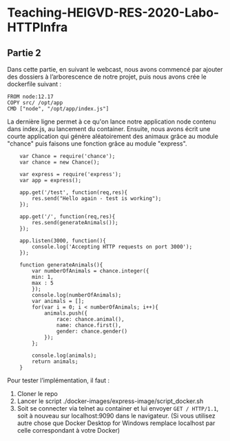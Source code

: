 
# Teaching-HEIGVD-RES-2020-Labo-HTTPInfra

## Partie 2


Dans cette partie, en suivant le webcast, nous avons commencé par ajouter des dossiers à l’arborescence de notre projet, puis nous avons crée le dockerfile suivant :

    FROM node:12.17
    COPY src/ /opt/app
    CMD ["node", "/opt/app/index.js"]

La dernière ligne permet à ce qu'on lance notre application node contenu dans index.js, au lancement du container.
Ensuite, nous avons écrit une courte application qui génère aléatoirement des animaux grâce au module "chance" puis faisons une fonction grâce au module "express".

````
    var Chance = require('chance');
    var chance = new Chance();

    var express = require('express');
    var app = express();

    app.get('/test', function(req,res){
        res.send("Hello again - test is working");
    });

    app.get('/', function(req,res){
        res.send(generateAnimals());
    });

    app.listen(3000, function(){
        console.log('Accepting HTTP requests on port 3000');
    });

    function generateAnimals(){
        var numberOfAnimals = chance.integer({
        min: 1,
        max : 5
        });
        console.log(numberOfAnimals);
        var animals = [];
        for(var i = 0; i < numberOfAnimals; i++){
            animals.push({
                race: chance.animal(),
                name: chance.first(),
                gender: chance.gender()
            });
        };

        console.log(animals);
        return animals;
    }
````

Pour tester l’implémentation, il faut :
1) Cloner le repo
2) Lancer le script ./docker-images/express-image/script_docker.sh
3) Soit se connecter via telnet au container et lui envoyer `GET / HTTP/1.1`, soit à nouveau sur localhost:9090 dans le navigateur. (Si vous utilisez autre chose que Docker Desktop for Windows remplace localhost par celle correspondant à votre Docker)
